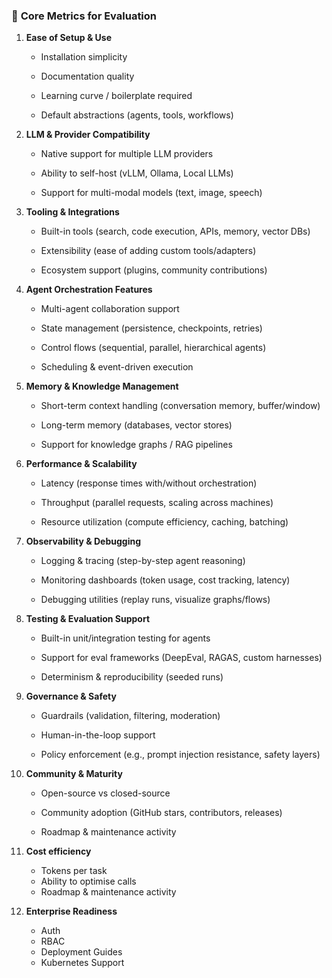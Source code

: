 ### 🔑 **Core Metrics for Evaluation**

1. **Ease of Setup & Use**

    - Installation simplicity

    - Documentation quality

    - Learning curve / boilerplate required

    - Default abstractions (agents, tools, workflows)

2. **LLM & Provider Compatibility**

    - Native support for multiple LLM providers

    - Ability to self-host (vLLM, Ollama, Local LLMs)

    - Support for multi-modal models (text, image, speech)

3. **Tooling & Integrations**

    - Built-in tools (search, code execution, APIs, memory, vector DBs)

    - Extensibility (ease of adding custom tools/adapters)

    - Ecosystem support (plugins, community contributions)

4. **Agent Orchestration Features**

    - Multi-agent collaboration support

    - State management (persistence, checkpoints, retries)

    - Control flows (sequential, parallel, hierarchical agents)

    - Scheduling & event-driven execution

5. **Memory & Knowledge Management**

    - Short-term context handling (conversation memory, buffer/window)

    - Long-term memory (databases, vector stores)

    - Support for knowledge graphs / RAG pipelines

6. **Performance & Scalability**

    - Latency (response times with/without orchestration)

    - Throughput (parallel requests, scaling across machines)
        
    - Resource utilization (compute efficiency, caching, batching)

7. **Observability & Debugging**

    - Logging & tracing (step-by-step agent reasoning)

    - Monitoring dashboards (token usage, cost tracking, latency)

    - Debugging utilities (replay runs, visualize graphs/flows)

8. **Testing & Evaluation Support**

    - Built-in unit/integration testing for agents

    - Support for eval frameworks (DeepEval, RAGAS, custom harnesses)

    - Determinism & reproducibility (seeded runs)

9. **Governance & Safety**

    - Guardrails (validation, filtering, moderation)

    - Human-in-the-loop support

    - Policy enforcement (e.g., prompt injection resistance, safety layers)

10. **Community & Maturity**

    - Open-source vs closed-source

    - Community adoption (GitHub stars, contributors, releases)

    - Roadmap & maintenance activity

11. **Cost efficiency**

    - Tokens per task
    - Ability to optimise calls
    - Roadmap & maintenance activity

12. **Enterprise Readiness**

    - Auth
    - RBAC
    - Deployment Guides
    - Kubernetes Support
    
